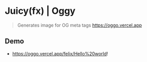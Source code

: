 # Juicy(fx) | Oggy

> Generates image for OG meta tags
> https://oggo.vercel.app

## Demo

- https://oggo.vercel.app/felix/Hello%20world!
